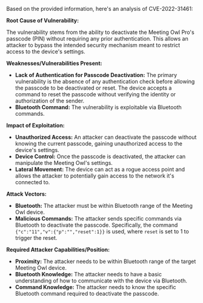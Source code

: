 Based on the provided information, here's an analysis of CVE-2022-31461:

**Root Cause of Vulnerability:**

The vulnerability stems from the ability to deactivate the Meeting Owl Pro's passcode (PIN) without requiring any prior authentication. This allows an attacker to bypass the intended security mechanism meant to restrict access to the device's settings.

**Weaknesses/Vulnerabilities Present:**

*   **Lack of Authentication for Passcode Deactivation:** The primary vulnerability is the absence of any authentication check before allowing the passcode to be deactivated or reset. The device accepts a command to reset the passcode without verifying the identity or authorization of the sender.
*   **Bluetooth Command:** The vulnerability is exploitable via Bluetooth commands.

**Impact of Exploitation:**

*   **Unauthorized Access:** An attacker can deactivate the passcode without knowing the current passcode, gaining unauthorized access to the device's settings.
*   **Device Control:** Once the passcode is deactivated, the attacker can manipulate the Meeting Owl's settings.
*   **Lateral Movement:** The device can act as a rogue access point and allows the attacker to potentially gain access to the network it's connected to.

**Attack Vectors:**

*   **Bluetooth:** The attacker must be within Bluetooth range of the Meeting Owl device.
*   **Malicious Commands:** The attacker sends specific commands via Bluetooth to deactivate the passcode. Specifically, the command `{"c":"11","v":{"p":"","reset":1}}` is used, where `reset` is set to 1 to trigger the reset.

**Required Attacker Capabilities/Position:**

*   **Proximity:** The attacker needs to be within Bluetooth range of the target Meeting Owl device.
*   **Bluetooth Knowledge:** The attacker needs to have a basic understanding of how to communicate with the device via Bluetooth.
*   **Command Knowledge:** The attacker needs to know the specific Bluetooth command required to deactivate the passcode.